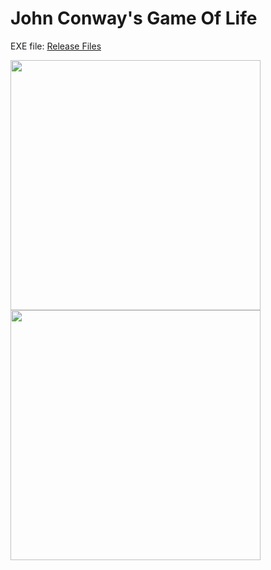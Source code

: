 # John Conway's Game Of Life

EXE file: [Release Files](https://github.com/sekkabak/GameOfLife/releases/tag/1.0)

<img src="main/Images/01.PNG" alt="" width="400">
<img src="main/Images/01.PNG" alt="" width="400">